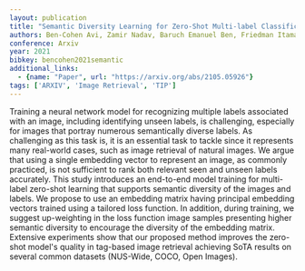 ```yaml
---
layout: publication
title: "Semantic Diversity Learning for Zero-Shot Multi-label Classification"
authors: Ben-Cohen Avi, Zamir Nadav, Baruch Emanuel Ben, Friedman Itamar, Zelnik-Manor Lihi
conference: Arxiv
year: 2021
bibkey: bencohen2021semantic
additional_links:
  - {name: "Paper", url: "https://arxiv.org/abs/2105.05926"}
tags: ['ARXIV', 'Image Retrieval', 'TIP']
---
```

Training a neural network model for recognizing multiple labels associated with
an image, including identifying unseen labels, is challenging, especially for
images that portray numerous semantically diverse labels. As challenging as this
task is, it is an essential task to tackle since it represents many real-world
cases, such as image retrieval of natural images. We argue that using a single
embedding vector to represent an image, as commonly practiced, is not sufficient
to rank both relevant seen and unseen labels accurately. This study introduces
an end-to-end model training for multi-label zero-shot learning that supports
semantic diversity of the images and labels. We propose to use an embedding
matrix having principal embedding vectors trained using a tailored loss
function. In addition, during training, we suggest up-weighting in the loss
function image samples presenting higher semantic diversity to encourage the
diversity of the embedding matrix. Extensive experiments show that our proposed
method improves the zero-shot model's quality in tag-based image retrieval
achieving SoTA results on several common datasets (NUS-Wide, COCO, Open Images).
